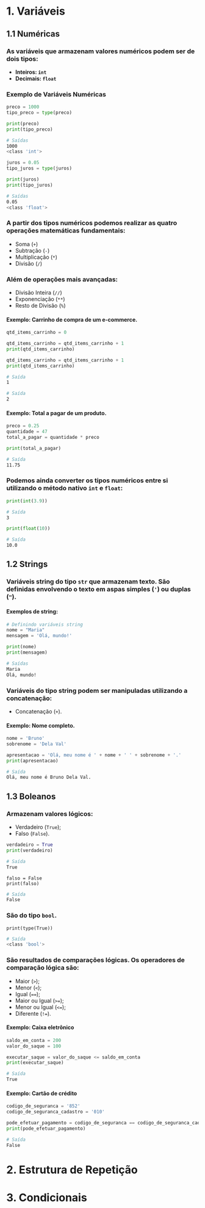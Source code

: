 # 1. Variáveis 

## 1.1 Numéricas

### As variáveis que armazenam valores numéricos podem ser de dois tipos:
- **Inteiros: `int`**
- **Decimais: `float`**

### Exemplo de Variáveis Numéricas

```python
preco = 1000
tipo_preco = type(preco)

print(preco)
print(tipo_preco)
```
```sh
# Saídas
1000
<class 'int'>
```

```python
juros = 0.05
tipo_juros = type(juros)

print(juros)
print(tipo_juros)
```

```sh
# Saídas
0.05
<class 'float'>
```


### A partir dos tipos numéricos podemos realizar as quatro operações matemáticas fundamentais:

 - Soma (`+`)
 - Subtração (`-`)
 - Multiplicação (`*`)
 - Divisão (`/`)

### Além de operações mais avançadas:

 - Divisão Inteira (`//`)
 - Exponenciação (`**`)
 - Resto de Divisão (`%`)

#### Exemplo: Carrinho de compra de um e-commerce.

```python
qtd_items_carrinho = 0

qtd_items_carrinho = qtd_items_carrinho + 1
print(qtd_items_carrinho)

qtd_items_carrinho = qtd_items_carrinho + 1
print(qtd_items_carrinho)
```

```sh
# Saída
1
```

```sh
# Saída
2
```

#### Exemplo: Total a pagar de um produto.

```py
preco = 0.25
quantidade = 47
total_a_pagar = quantidade * preco

print(total_a_pagar)
```

```sh
# Saída
11.75
```


### Podemos ainda converter os tipos numéricos entre si utilizando o método nativo `int` e `float`:

```py
print(int(3.9))
```

```sh
# Saída
3
```

```py
print(float(10))
```

```sh
# Saída
10.0
```

## 1.2 Strings

### Variáveis string do tipo `str` que armazenam texto. São definidas envolvendo o texto em aspas  simples (`'`) ou duplas (`"`).

#### Exemplos de string:

```py
# Definindo variáveis string
nome = "Maria"
mensagem = 'Olá, mundo!'

print(nome)  
print(mensagem)  
```
```sh
# Saídas
Maria
Olá, mundo!
```

### Variáveis do tipo string podem ser manipuladas utilizando a concatenação:

- Concatenação (`+`).

#### Exemplo: Nome completo.

```py
nome = 'Bruno'
sobrenome = 'Dela Val'

apresentacao = 'Olá, meu nome é ' + nome + ' ' + sobrenome + '.'
print(apresentacao)
```
```sh
# Saída
Olá, meu nome é Bruno Dela Val.
```

## 1.3 Boleanos

### Armazenam valores lógicos:

- Verdadeiro (`True`);
- Falso (`False`).

```py
verdadeiro = True
print(verdadeiro)
```
```sh
# Saída
True
```
```
falso = False
print(falso)
```
```sh
# Saída
False
```
### São do tipo `bool`.

```
print(type(True))
````
```sh
# Saída
<class 'bool'>
```

### São resultados de comparações lógicas. Os operadores de comparação lógica são:

- Maior (`>`);
- Menor (`<`);
- Igual (`==`);
- Maior ou Igual (`>=`);
- Menor ou Igual (`<=`);
- Diferente (`!=`).

#### Exemplo: Caixa eletrônico

```py
saldo_em_conta = 200
valor_do_saque = 100

executar_saque = valor_do_saque <= saldo_em_conta
print(executar_saque)
```

```sh
# Saída
True
```

#### Exemplo: Cartão de crédito

```py
codigo_de_seguranca = '852'
codigo_de_seguranca_cadastro = '010'

pode_efetuar_pagamento = codigo_de_seguranca == codigo_de_seguranca_cadastro
print(pode_efetuar_pagamento)
```

```sh
# Saída
False
```

# 2. Estrutura de Repetição
# 3. Condicionais